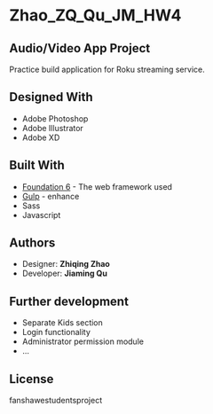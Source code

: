 # Zhao_ZQ_Qu_JM_HW4
## Audio/Video App Project
Practice build application for Roku streaming service.


## Designed With
* Adobe Photoshop
* Adobe Illustrator
* Adobe XD

## Built With

* [Foundation 6](https://foundation.zurb.com/) - The web framework used
* [Gulp](https://gulpjs.com/) - enhance
* Sass
* Javascript


## Authors
* Designer: **Zhiqing Zhao**
* Developer: **Jiaming Qu**







## Further development
* Separate Kids section
* Login functionality
* Administrator permission module
* ...

## License

fanshawestudentsproject
